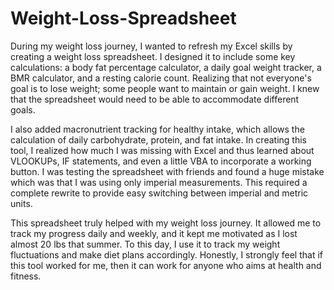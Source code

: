 # Weight-Loss-Spreadsheet

During my weight loss journey, I wanted to refresh my Excel skills by creating a weight loss spreadsheet. I designed it to include some key calculations: a body fat percentage calculator, a daily goal weight tracker, a BMR calculator, and a resting calorie count. Realizing that not everyone's goal is to lose weight; some people want to maintain or gain weight. I knew that the spreadsheet would need to be able to accommodate different goals.

I also added macronutrient tracking for healthy intake, which allows the calculation of daily carbohydrate, protein, and fat intake. In creating this tool, I realized how much I was missing with Excel and thus learned about VLOOKUPs, IF statements, and even a little VBA to incorporate a working button. I was testing the spreadsheet with friends and found a huge mistake which was that I was using only imperial measurements. This required a complete rewrite to provide easy switching between imperial and metric units.

This spreadsheet truly helped with my weight loss journey. It allowed me to track my progress daily and weekly, and it kept me motivated as I lost almost 20 lbs that summer. To this day, I use it to track my weight fluctuations and make diet plans accordingly. Honestly, I strongly feel that if this tool worked for me, then it can work for anyone who aims at health and fitness.
